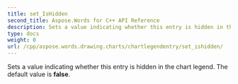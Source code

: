 ```yaml
---
title: set_IsHidden
second_title: Aspose.Words for C++ API Reference
description: Sets a value indicating whether this entry is hidden in the chart legend. The default value is false. 
type: docs
weight: 0
url: /cpp/aspose.words.drawing.charts/chartlegendentry/set_ishidden/
---
```


Sets a value indicating whether this entry is hidden in the chart legend. The default value is **false**. 

